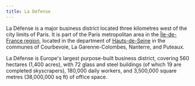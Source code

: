 ```yaml
---
title: La Défense
---
```


La Défense is a major business district located three kilometres west of the city limits of Paris. It is part of the Paris metropolitan area in the [Île-de-France region](../../), located in the department of [Hauts-de-Seine](../) in the communes of Courbevoie, La Garenne-Colombes, Nanterre, and Puteaux.

La Défense is Europe's largest purpose-built business district, covering 560 hectares (1,400 acres), with 72 glass and steel buildings (of which 19 are completed skyscrapers), 180,000 daily workers, and 3,500,000 square metres (38,000,000 sq ft) of office space.
